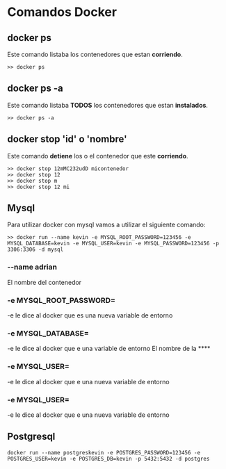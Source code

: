 # Comandos Docker

## docker ps

Este comando listaba los contenedores que estan **corriendo**.
```
>> docker ps
```

## docker ps -a

Este comando listaba **TODOS** los contenedores que estan **instalados**.
```
>> docker ps -a
```

## docker stop 'id' o 'nombre'

Este comando **detiene** los o el  contenedor que este **corriendo**.
```
>> docker stop 12mMC232udD micontenedor
>> docker stop 12
>> docker stop m
>> docker stop 12 mi
```


## Mysql

Para utilizar docker con mysql vamos a utilizar el siguiente comando:

```
>> docker run --name kevin -e MYSQL_ROOT_PASSWORD=123456 -e MYSQL_DATABASE=kevin -e MYSQL_USER=kevin -e MYSQL_PASSWORD=123456 -p 3306:3306 -d mysql
```
### --name adrian 
El nombre del contenedor

### -e MYSQL_ROOT_PASSWORD=
-e le dice al docker que es una nueva variable de entorno

### -e MYSQL_DATABASE=
-e le dice al docker que e una variable de entorno
El nombre de la ****

### -e MYSQL_USER=
-e le dice al docker que e una nueva variable de entorno

### -e MYSQL_USER=
-e le dice al docker que e una nueva variable de entorno



## Postgresql
```
docker run --name postgreskevin -e POSTGRES_PASSWORD=123456 -e POSTGRES_USER=kevin -e POSTGRES_DB=kevin -p 5432:5432 -d postgres
```


